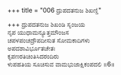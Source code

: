 +++
title = "006 ದ್ರುಪದತನುಜ ಶಿಖಣ್ಡಿ"

+++
ದ್ರುಪದತನುಜ ಶಿಖಂಡಿ ಸೃಂಜಯ  
ನೃಪ ಯುಧಾಮನ್ಯೂತ್ತಮೌಂಜಸ  
ಚಪಳಪಂಚದ್ರೌಪದೀಸುತ ಸೋಮಕಾದಿಗಳು  
ಅಪದಶಾವಿರ್ಭೂತಚೇತಃ  
ಕೃಪಣರತಿಚಿಂತಿಸಿದರಂದಿರು  
ಳುಪಹತಿಯ ಸೂಚಿಸುವ ವಾಮಭುಜಾಕ್ಷಿಕಂಪದಲಿ     ॥6॥